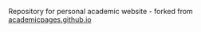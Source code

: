 Repository for personal academic website - forked from [academicpages.github.io](https://github.com/academicpages/academicpages.github.io)
